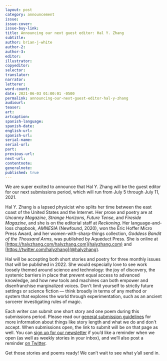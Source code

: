 ```yaml
---
layout: post
category: announcement
issue:
issue-cover:
issue-buy-link:
title: Announcing our next guest editor: Hal Y. Zhang
subtitle:
author: brian-j-white
author-2:
author-3:
editor:
illustrator:
copyeditor:
selector:
translator:
narrator:
letterer:
word-count:
date: 2021-06-03 01:00:01 -0500
permalink: announcing-our-next-guest-editor-hal-y-zhang
audiourl:
teaser:
art:
artcaption:
spanish-language:
spanish-date:
english-url:
spanish-url:
serial-name:
serial-url:
part:
previous-url:
next-url:
contentnote:
generalnote:
published: true
---
```


We are super excited to announce that Hal Y. Zhang will be the guest editor for our next submissions period, which will run from July 5 through July 11, 2021.

Hal Y. Zhang is a lapsed physicist who splits her time between the east coast of the United States and the Internet. Her prose and poetry are at _Uncanny Magazine_, _Strange Horizons_, _Future Tense_, and _Fireside Magazine_, and she is on the editorial staff at _Reckoning_. Her language-and-loss chapbook, _AMNESIA_ (Newfound, 2020), won the Eric Hoffer Micro Press Award, and her women-with-sharp-things collection, _Goddess Bandit of the Thousand Arms_, was published by Aqueduct Press. She is online at [https://halyzhang.com/halyzhang.com](halyzhang.com) and [https://twitter.com/halyzhang](@halyzhang).

Hal will be accepting both short stories and poetry for three monthly issues that will be published in 2022. She would especially love to see work loosely themed around science and technology: the joy of discovery, the systemic barriers in place that prevent equal access to advanced knowledge, and how new tools and machines can both empower and disenfranchise marginalized voices. Don't limit yourself to strictly future settings or science fiction — think broadly in terms of any method or system that explores the world through experimentation, such as an ancient sorcerer investigating rules of magic.

Each writer can submit one short story and one poem during this submissions period. Please read our [general submission guidelines](https://firesidefiction.com/submissions) for more information about things like story length and what we do and don't accept. When submissions open, the link to submit will be on that page as well. You can [sign up for our newsletter](https://firesidefictioncompany.us7.list-manage.com/subscribe/post?u=0c60ee4cf297215c61d55e861&id=afc8f5cf09) if you’d like a reminder when we open (as well as weekly stories in your inbox), and we’ll also post a reminder [on Twitter](https://twitter.com/FiresideFiction).

Get those stories and poems ready! We can’t wait to see what y’all send in.
